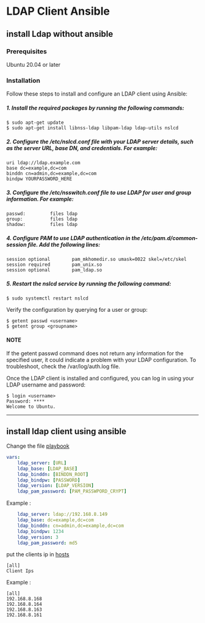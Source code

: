 # LDAP Client Ansible

## install Ldap without ansible 

### Prerequisites

Ubuntu 20.04 or later

### Installation

Follow these steps to install and configure an LDAP client using Ansible:

##### 1. Install the required packages by running the following commands:

```console
$ sudo apt-get update
$ sudo apt-get install libnss-ldap libpam-ldap ldap-utils nslcd
```

##### 2. Configure the /etc/nslcd.conf file with your LDAP server details, such as the server URL, base DN, and credentials. For example:

```
uri ldap://ldap.example.com
base dc=example,dc=com
binddn cn=admin,dc=example,dc=com
bindpw YOURPASSWORD_HERE
```

##### 3. Configure the /etc/nsswitch.conf file to use LDAP for user and group information. For example:

```
passwd:         files ldap
group:          files ldap
shadow:         files ldap
```

##### 4. Configure PAM to use LDAP authentication in the /etc/pam.d/common-session file. Add the following lines:

```
session optional        pam_mkhomedir.so umask=0022 skel=/etc/skel
session required        pam_unix.so
session optional        pam_ldap.so
```

##### 5. Restart the nslcd service by running the following command:

```console
$ sudo systemctl restart nslcd
```

Verify the configuration by querying for a user or group:

```console
$ getent passwd <username>
$ getent group <groupname>
```
#### NOTE 
  If the getent passwd command does not return any information for the specified user, it could indicate a problem with your LDAP configuration. To troubleshoot, check the /var/log/auth.log file.

Once the LDAP client is installed and configured, you can log in using your LDAP username and password:

```console
$ login <username> 
Password: ****
Welcome to Ubuntu.
```

---

## install ldap client using ansible 

Change the file [playbook](./playbook.yml)

```yml
vars: 
    ldap_server: [URL]
    ldap_base: [LDAP_BASE]
    ldap_binddn: [BINDDN_ROOT]
    ldap_bindpw: [PASSWORD]
    ldap_version: [LDAP_VERSION]
    ldap_pam_password: [PAM_PASSWPORD_CRYPT]
```

Example :

```yml
    ldap_server: ldap://192.168.8.149
    ldap_base: dc=example,dc=com
    ldap_binddn: cn=admin,dc=example,dc=com
    ldap_bindpw: 1234
    ldap_version: 3
    ldap_pam_password: md5
```

put the clients ip in [hosts](./inventory/all)
```
[all]
Client Ips
```

Example :

```
[all]
192.168.8.168
192.168.8.164
192.168.8.163
192.168.8.161
```
